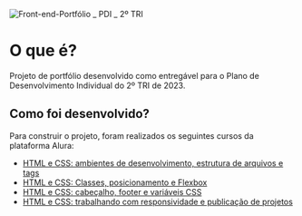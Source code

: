 ![Front-end-Portfólio _ PDI _ 2º TRI](https://github.com/juliarcha/portfolio/assets/115160994/b55ef09f-64b0-404b-8998-ce696d7a769e)

# O que é?

Projeto de portfólio desenvolvido como entregável para o Plano de Desenvolvimento Individual do 2º TRI de 2023.

## Como foi desenvolvido?

Para construir o projeto, foram realizados os seguintes cursos da plataforma Alura:

* [HTML e CSS: ambientes de desenvolvimento, estrutura de arquivos e tags](https://cursos.alura.com.br/course/html-css-ambiente-arquivos-tags)
* [HTML e CSS: Classes, posicionamento e Flexbox](https://cursos.alura.com.br/course/html-css-classes-posicionamento-flexbox)
* [HTML e CSS: cabeçalho, footer e variáveis CSS](https://cursos.alura.com.br/course/html-css-cabecalho-footer-variaveis-css)
* [HTML e CSS: trabalhando com responsividade e publicação de projetos](https://cursos.alura.com.br/course/html-css-responsividade-publicacao-projetos)
